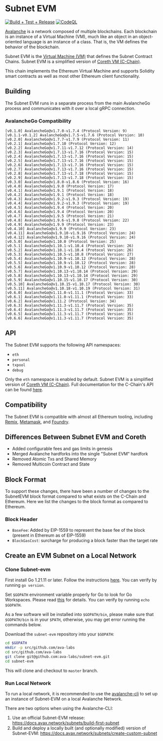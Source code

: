 # Subnet EVM

[![Build + Test + Release](https://github.com/ava-labs/subnet-evm/actions/workflows/lint-tests-release.yml/badge.svg)](https://github.com/ava-labs/subnet-evm/actions/workflows/lint-tests-release.yml)
[![CodeQL](https://github.com/ava-labs/subnet-evm/actions/workflows/codeql-analysis.yml/badge.svg)](https://github.com/ava-labs/subnet-evm/actions/workflows/codeql-analysis.yml)

[Avalanche](https://docs.avax.network/overview/getting-started/avalanche-platform) is a network composed of multiple blockchains.
Each blockchain is an instance of a Virtual Machine (VM), much like an object in an object-oriented language is an instance of a class.
That is, the VM defines the behavior of the blockchain.

Subnet EVM is the [Virtual Machine (VM)](https://docs.avax.network/learn/avalanche/virtual-machines) that defines the Subnet Contract Chains. Subnet EVM is a simplified version of [Coreth VM (C-Chain)](https://github.com/ava-labs/subnet-evm).

This chain implements the Ethereum Virtual Machine and supports Solidity smart contracts as well as most other Ethereum client functionality.

## Building

The Subnet EVM runs in a separate process from the main AvalancheGo process and communicates with it over a local gRPC connection.

### AvalancheGo Compatibility

```text
[v0.1.0] AvalancheGo@v1.7.0-v1.7.4 (Protocol Version: 9)
[v0.1.1-v0.1.2] AvalancheGo@v1.7.5-v1.7.6 (Protocol Version: 10)
[v0.2.0] AvalancheGo@v1.7.7-v1.7.9 (Protocol Version: 11)
[v0.2.1] AvalancheGo@v1.7.10 (Protocol Version: 12)
[v0.2.2] AvalancheGo@v1.7.11-v1.7.12 (Protocol Version: 14)
[v0.2.3] AvalancheGo@v1.7.13-v1.7.16 (Protocol Version: 15)
[v0.2.4] AvalancheGo@v1.7.13-v1.7.16 (Protocol Version: 15)
[v0.2.5] AvalancheGo@v1.7.13-v1.7.16 (Protocol Version: 15)
[v0.2.6] AvalancheGo@v1.7.13-v1.7.16 (Protocol Version: 15)
[v0.2.7] AvalancheGo@v1.7.13-v1.7.16 (Protocol Version: 15)
[v0.2.8] AvalancheGo@v1.7.13-v1.7.18 (Protocol Version: 15)
[v0.2.9] AvalancheGo@v1.7.13-v1.7.18 (Protocol Version: 15)
[v0.3.0] AvalancheGo@v1.8.0-v1.8.6 (Protocol Version: 16)
[v0.4.0] AvalancheGo@v1.9.0 (Protocol Version: 17)
[v0.4.1] AvalancheGo@v1.9.1 (Protocol Version: 18)
[v0.4.2] AvalancheGo@v1.9.1 (Protocol Version: 18)
[v0.4.3] AvalancheGo@v1.9.2-v1.9.3 (Protocol Version: 19)
[v0.4.4] AvalancheGo@v1.9.2-v1.9.3 (Protocol Version: 19)
[v0.4.5] AvalancheGo@v1.9.4 (Protocol Version: 20)
[v0.4.6] AvalancheGo@v1.9.4 (Protocol Version: 20)
[v0.4.7] AvalancheGo@v1.9.5 (Protocol Version: 21)
[v0.4.8] AvalancheGo@v1.9.6-v1.9.8 (Protocol Version: 22)
[v0.4.9] AvalancheGo@v1.9.9 (Protocol Version: 23)
[v0.4.10] AvalancheGo@v1.9.9 (Protocol Version: 23)
[v0.4.11] AvalancheGo@v1.9.10-v1.9.16 (Protocol Version: 24)
[v0.4.12] AvalancheGo@v1.9.10-v1.9.16 (Protocol Version: 24)
[v0.5.0] AvalancheGo@v1.10.0 (Protocol Version: 25)
[v0.5.1] AvalancheGo@v1.10.1-v1.10.4 (Protocol Version: 26)
[v0.5.2] AvalancheGo@v1.10.1-v1.10.4 (Protocol Version: 26)
[v0.5.3] AvalancheGo@v1.10.5-v1.10.8 (Protocol Version: 27)
[v0.5.4] AvalancheGo@v1.10.9-v1.10.12 (Protocol Version: 28)
[v0.5.5] AvalancheGo@v1.10.9-v1.10.12 (Protocol Version: 28)
[v0.5.6] AvalancheGo@v1.10.9-v1.10.12 (Protocol Version: 28)
[v0.5.7] AvalancheGo@v1.10.13-v1.10.14 (Protocol Version: 29)
[v0.5.8] AvalancheGo@v1.10.13-v1.10.14 (Protocol Version: 29)
[v0.5.9] AvalancheGo@v1.10.15-v1.10.17 (Protocol Version: 30)
[v0.5.10] AvalancheGo@v1.10.15-v1.10.17 (Protocol Version: 30)
[v0.5.11] AvalancheGo@v1.10.18-v1.10.19 (Protocol Version: 31)
[v0.6.0] AvalancheGo@v1.11.0-v1.11.1 (Protocol Version: 33)
[v0.6.1] AvalancheGo@v1.11.0-v1.11.1 (Protocol Version: 33)
[v0.6.2] AvalancheGo@v1.11.2 (Protocol Version: 34)
[v0.6.3] AvalancheGo@v1.11.3-v1.11.7 (Protocol Version: 35)
[v0.6.4] AvalancheGo@v1.11.3-v1.11.7 (Protocol Version: 35)
[v0.6.5] AvalancheGo@v1.11.3-v1.11.7 (Protocol Version: 35)
[v0.6.6] AvalancheGo@v1.11.3-v1.11.7 (Protocol Version: 35)
```

## API

The Subnet EVM supports the following API namespaces:

- `eth`
- `personal`
- `txpool`
- `debug`

Only the `eth` namespace is enabled by default.
Subnet EVM is a simplified version of [Coreth VM (C-Chain)](https://github.com/ava-labs/subnet-evm).
Full documentation for the C-Chain's API can be found [here](https://docs.avax.network/apis/avalanchego/apis/c-chain).

## Compatibility

The Subnet EVM is compatible with almost all Ethereum tooling, including [Remix](https://docs.avax.network/build/dapp/smart-contracts/remix-deploy), [Metamask](https://docs.avax.network/build/dapp/chain-settings), and [Foundry](https://docs.avax.network/build/dapp/smart-contracts/toolchains/foundry).

## Differences Between Subnet EVM and Coreth

- Added configurable fees and gas limits in genesis
- Merged Avalanche hardforks into the single "Subnet EVM" hardfork
- Removed Atomic Txs and Shared Memory
- Removed Multicoin Contract and State

## Block Format

To support these changes, there have been a number of changes to the SubnetEVM block format compared to what exists on the C-Chain and Ethereum. Here we list the changes to the block format as compared to Ethereum.

### Block Header

- `BaseFee`: Added by EIP-1559 to represent the base fee of the block (present in Ethereum as of EIP-1559)
- `BlockGasCost`: surcharge for producing a block faster than the target rate

## Create an EVM Subnet on a Local Network

### Clone Subnet-evm

First install Go 1.21.11 or later. Follow the instructions [here](https://go.dev/doc/install). You can verify by running `go version`.

Set `$GOPATH` environment variable properly for Go to look for Go Workspaces. Please read [this](https://go.dev/doc/code) for details. You can verify by running `echo $GOPATH`.

As a few software will be installed into `$GOPATH/bin`, please make sure that `$GOPATH/bin` is in your `$PATH`, otherwise, you may get error running the commands below.

Download the `subnet-evm` repository into your `$GOPATH`:

```sh
cd $GOPATH
mkdir -p src/github.com/ava-labs
cd src/github.com/ava-labs
git clone git@github.com:ava-labs/subnet-evm.git
cd subnet-evm
```

This will clone and checkout to `master` branch.

### Run Local Network

To run a local network, it is recommended to use the [avalanche-cli](https://github.com/ava-labs/avalanche-cli#avalanche-cli) to set up an instance of Subnet-EVM on a local Avalanche Network.

There are two options when using the Avalanche-CLI:

1. Use an official Subnet-EVM release: https://docs.avax.network/subnets/build-first-subnet
2. Build and deploy a locally built (and optionally modified) version of Subnet-EVM: https://docs.avax.network/subnets/create-custom-subnet
